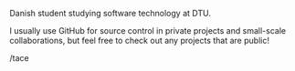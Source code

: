 Danish student studying software technology at DTU.

I usually use GitHub for source control in private projects and small-scale collaborations, but feel free to check out any projects that are public!

/tace

<!---
tacecapSx/tacecapSx is a ✨ special ✨ repository because its `README.md` (this file) appears on your GitHub profile.
You can click the Preview link to take a look at your changes.
--->
